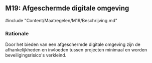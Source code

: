 ## M19: Afgeschermde digitale omgeving

#include "Content/Maatregelen/M19/Beschrijving.md"

### Rationale

Door het bieden van een afgeschermde digitale omgeving zijn de afhankelijkheden en invloeden tussen projecten minimaal en worden beveiligingsrisico's verkleind.
